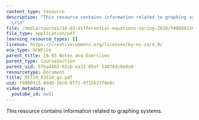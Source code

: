 ```yaml
---
content_type: resource
description: "This resource contains information related to graphing systems. \r\n\
  \r\n"
file: /media/courses/18-03-differential-equations-spring-2010/f080891568d01bc60ff18f15b77f8e8c_MIT18_03S10_gs.pdf
file_type: application/pdf
learning_resource_types: []
license: https://creativecommons.org/licenses/by-nc-sa/4.0/
ocw_type: OCWFile
parent_title: 18.03 Notes and Exercises
parent_type: CourseSection
parent_uid: 57bad402-02cb-ea33-05ef-548784c0e8a9
resourcetype: Document
title: MIT18_03S10_gs.pdf
uid: f0808915-68d0-1bc6-0ff1-8f15b77f8e8c
video_metadata:
  youtube_id: null
---
```

This resource contains information related to graphing systems. 

